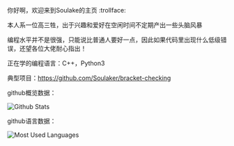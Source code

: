 你好啊，欢迎来到Soulake的主页 :trollface:


本人系一位高三牲，出于兴趣和爱好在空闲时间不定期产出一些头脑风暴

编程水平并不是很强，只能说比普通人要好一点，因此如果代码里出现什么低级错误，还望各位大佬耐心指出！

正在学的编程语言：C++，Python3

典型项目：https://github.com/Soulaker/bracket-checking

github概览数据：

![Github Stats](https://github-readme-stats.vercel.app/api?username=Soulaker&show_icons=true&theme=dark&count_private=true)

github语言数据：

![Most Used Languages](https://github-readme-stats.vercel.app/api/top-langs/?username=Soulake&theme=dark&layout=compact)



